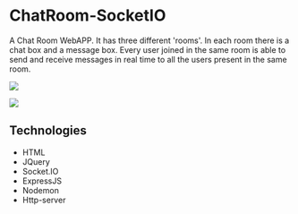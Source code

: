 # ChatRoom-SocketIO

A Chat Room WebAPP. It has three different 'rooms'. In each room there is a chat box and a message box. Every user joined
in the same room is able to send and receive messages in real time to all the users present in the same room.

![](https://image.ibb.co/eZX787/Screen_Shot_2018_02_12_at_13_04_05.png)

![](https://image.ibb.co/dC33gS/Screen_Shot_2018_02_12_at_13_04_59.png)

## Technologies
* HTML
* JQuery
* Socket.IO
* ExpressJS
* Nodemon
* Http-server
